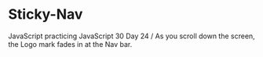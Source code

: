 # Sticky-Nav
JavaScript practicing JavaScript 30 Day 24 / As you scroll down the screen, the Logo mark fades in at the Nav bar.
